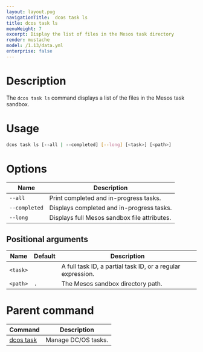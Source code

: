 ```yaml
---
layout: layout.pug
navigationTitle:  dcos task ls
title: dcos task ls
menuWeight: 7
excerpt: Display the list of files in the Mesos task directory
render: mustache
model: /1.13/data.yml
enterprise: false
---
```


# Description
The `dcos task ls` command displays a list of the files in the Mesos task sandbox.

# Usage

```bash
dcos task ls [--all | --completed] [--long] [<task>] [<path>]
```

# Options

| Name |  Description |
|---------|-------------|
| `--all`   | Print completed and in-progress tasks. |
| `--completed`   | Displays completed and in-progress tasks. |
| `--long`   |  Displays full Mesos sandbox file attributes. |

## Positional arguments

| Name | Default | Description |
|---------|-------------|-------------|
| `<task>`   |             |  A full task ID, a partial task ID, or a regular expression. |
| `<path>`   |     `.`      |  The Mesos sandbox directory path. |

# Parent command

| Command | Description |
|---------|-------------|
| [dcos task](/1.13/cli/command-reference/dcos-task/)   | Manage DC/OS tasks. |

